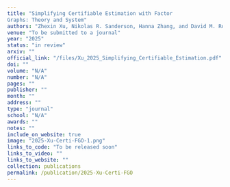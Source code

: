 ```yaml
---
title: "Simplifying Certifiable Estimation with Factor
Graphs: Theory and System"
authors: "Zhexin Xu, Nikolas R. Sanderson, Hanna Zhang, and David M. Rosen"
venue: "To be submitted to a journal"
year: "2025"
status: "in review"
arxiv: ""
official_link: "/files/Xu_2025_Simplifying_Certifiable_Estimation.pdf"
doi: ""
volume: "N/A"
number: "N/A"
pages: ""
publisher: ""
month: ""
address: ""
type: "journal"
school: "N/A"
awards: ""
notes: ""
include_on_website: true
image: "2025-Xu-Certi-FGO-1.png"
links_to_code: "To be released soon"
links_to_video: ""
links_to_website: ""
collection: publications
permalink: /publication/2025-Xu-Certi-FGO
---
```


